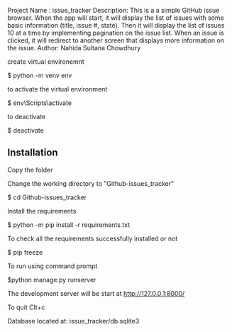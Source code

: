 Project Name : issue_tracker
Description: This is a a simple GitHub issue browser. When the app will start, it will display the list of issues with some basic information (title, issue #, state). Then it will display the list of issues 10 at a time by implementing pagination on the issue list. When an issue is clicked, it will redirect to another screen that displays more information on the issue.
Author: Nahida Sultana Chowdhury


create virtual environemnt

$ python -m venv env

to activate the virtual environment

$ env\Scripts\activate

to deactivate

$ deactivate


Installation
-------------
Copy the folder

Change the working directory to "Github-issues_tracker"

$ cd Github-issues_tracker

Install the requirements

$ python -m pip install -r requirements.txt

To check all the requirements successfully installed or not

$ pip freeze



To run using command prompt

$python manage.py runserver

The development server will be start at http://127.0.0.1:8000/

To quit Clt+c

Database located at: issue_tracker/db.sqlite3
